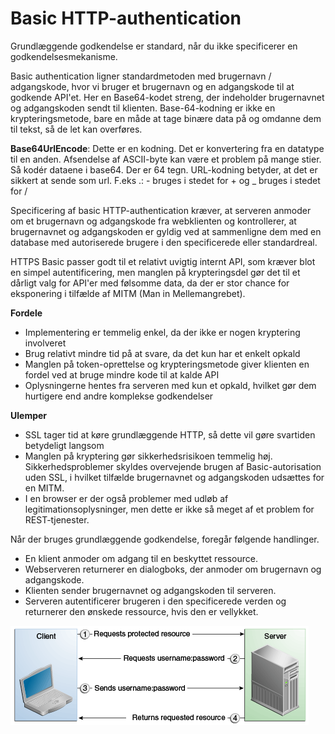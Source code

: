 # Basic HTTP-authentication

Grundlæggende godkendelse er standard, når du ikke specificerer en godkendelsesmekanisme.  

Basic authentication ligner standardmetoden med brugernavn / adgangskode, hvor vi bruger et brugernavn og en adgangskode til at godkende API'et. Her en Base64-kodet streng, der indeholder brugernavnet og adgangskoden sendt til klienten. Base-64-kodning er ikke en krypteringsmetode, bare en måde at tage binære data på og omdanne dem til tekst, så de let kan overføres.  

**Base64UrlEncode**:
Dette er en kodning. Det er konvertering fra en datatype til en anden. Afsendelse af ASCII-byte kan være et problem på mange stier. Så kodér dataene i base64. Der er 64 tegn. URL-kodning betyder, at det er sikkert at sende som url. F.eks .: - bruges i stedet for + og _ bruges i stedet for /

Specificering af basic HTTP-authentication kræver, at serveren anmoder om et brugernavn og adgangskode fra webklienten og kontrollerer, at brugernavnet og adgangskoden er gyldig ved at sammenligne dem med en database med autoriserede brugere i den specificerede eller standardreal.  

HTTPS Basic passer godt til et relativt uvigtig internt API, som kræver blot en simpel autentificering, men manglen på krypteringsdel gør det til et dårligt valg for API'er med følsomme data, da der er stor chance for eksponering i tilfælde af MITM (Man in Mellemangrebet).

**Fordele**

  *  Implementering er temmelig enkel, da der ikke er nogen kryptering involveret
  *  Brug relativt mindre tid på at svare, da det kun har et enkelt opkald
  *  Manglen på token-oprettelse og krypteringsmetode giver klienten en fordel ved at bruge mindre kode til at kalde API
  *  Oplysningerne hentes fra serveren med kun et opkald, hvilket gør dem hurtigere end andre komplekse godkendelser

**Ulemper**

  *  SSL tager tid at køre grundlæggende HTTP, så dette vil gøre svartiden betydeligt langsom
  *  Manglen på kryptering gør sikkerhedsrisikoen temmelig høj. Sikkerhedsproblemer skyldes overvejende brugen af Basic-autorisation uden SSL, i hvilket tilfælde brugernavnet og adgangskoden udsættes for en MITM.
  *  I en browser er der også problemer med udløb af legitimationsoplysninger, men dette er ikke så meget af et problem for REST-tjenester.  
 


Når der bruges grundlæggende godkendelse, foregår følgende handlinger.

  * En klient anmoder om adgang til en beskyttet ressource.
  * Webserveren returnerer en dialogboks, der anmoder om brugernavn og adgangskode.
  * Klienten sender brugernavnet og adgangskoden til serveren.
  * Serveren autentificerer brugeren i den specificerede verden og returnerer den ønskede ressource, hvis den er vellykket.

![Basic auth](basicHTTPAuth.png)  

